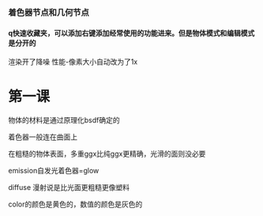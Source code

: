 ### 着色器节点和几何节点

#### q快速收藏夹，可以添加右键添加经常使用的功能进来。但是物体模式和编辑模式是分开的

渲染开了降噪 性能-像素大小自动改为了1x


# 第一课

物体的材料是通过原理化bsdf确定的

着色器一般连在曲面上 

在粗糙的物体表面，多重ggx比纯ggx更精确，光滑的面则没必要

emission自发光着色器=glow

diffuse 漫射说是比光面更粗糙更像塑料

color的颜色是黄色的，数值的颜色是灰色的
